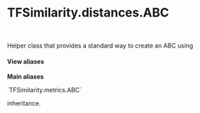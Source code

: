 # TFSimilarity.distances.ABC
<!-- Insert buttons and diff -->
<table class="tfo-notebook-buttons tfo-api nocontent" align="left">
</table>

Helper class that provides a standard way to create an ABC using
<section class="expandable">
  <h4 class="showalways">View aliases</h4>
  <p>
<b>Main aliases</b>
<p>`TFSimilarity.metrics.ABC`</p>
</p>
</section>
<!-- Placeholder for "Used in" -->
inheritance.
